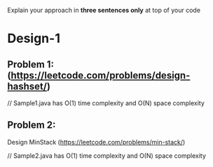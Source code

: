 Explain your approach in **three sentences only** at top of your code

# Design-1

## Problem 1:(https://leetcode.com/problems/design-hashset/)

// Sample1.java has O(1) time complexity and O(N) space complexity


## Problem 2:
Design MinStack (https://leetcode.com/problems/min-stack/)

// Sample2.java has O(1) time complexity and O(N) space complexity
